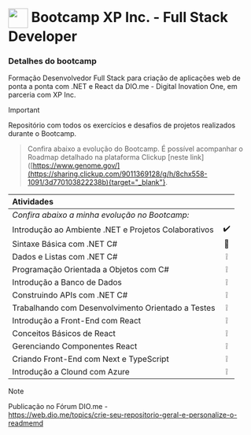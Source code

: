 <h1>
    <a href="https://www.dio.me/">
     <img align="center" width="40px" src="https://hermes.digitalinnovation.one/assets/diome/logo-minimized.png" target="_blank"></a>
    <span> Bootcamp XP Inc. - Full Stack Developer</span>
</h1>

### Detalhes do bootcamp

Formação Desenvolvedor Full Stack para criação de aplicações web de ponta a ponta com .NET e React da DIO.me - Digital Inovation One, em parceria com XP Inc.

> [!IMPORTANT]
> Repositório com todos os exercícios e desafios de projetos realizados durante o Bootcamp. 

> Confira abaixo a evolução do Bootcamp. 
> É possível acompanhar o Roadmap detalhado na plataforma Clickup [neste link]([https://www.genome.gov/](https://sharing.clickup.com/9011369128/g/h/8chx558-1091/3d770103822238b){target="_blank"}.

| Atividades | |
|:----------|:--------------: |
| <em>Confira abaixo a minha evolução no Bootcamp:</em> | |
| Introdução ao Ambiente .NET e Projetos Colaborativos| ✔️ |
| Sintaxe Básica com .NET C# | 🚀 |
| Dados e Listas com .NET C# | ❕ | 
| Programação Orientada a Objetos com C# | ❕ |
| Introdução a Banco de Dados | ❕ |
| Construindo APIs com .NET C# | ❕ |
| Trabalhando com Desenvolvimento Orientado a Testes | ❕ |
| Introdução a Front-End com React | ❕ |
| Conceitos Básicos de React | ❕ |
| Gerenciando Componentes React | ❕ |
| Criando Front-End com Next e TypeScript | ❕ |
| Introdução a Clound com Azure | ❕ |

> [!NOTE]  
> Publicação no Fórum DIO.me -  
<a href="https://web.dio.me/topics/crie-seu-repositorio-geral-e-personalize-o-readmemd?back=%2Ftrack%2Fcoding-the-future-xp-full-stack-developer&order=undefined&page=1&search=&tab=forum&track_id=a932e25b-41f5-4132-9cc9-ae47fc10f2cb">https://web.dio.me/topics/crie-seu-repositorio-geral-e-personalize-o-readmemd</a>

